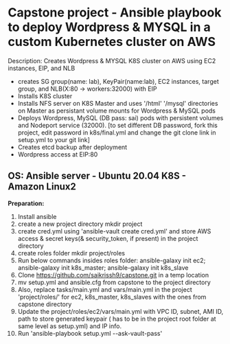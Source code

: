 # Capstone project - Ansible playbook to deploy Wordpress & MYSQL in a custom Kubernetes cluster on AWS

Description:
 Creates Wordpress & MYSQL K8S cluster on AWS using EC2 instances, EIP, and NLB
   - creates SG group(name: lab), KeyPair(name:lab), EC2 instances, target group, and NLB(X:80 -> workers:32000) with EIP
   - Installs K8S cluster
   - Installs NFS server on K8S Master and uses '/html' '/mysql' directories on Master as persistant volume mounts for Wordpress & MySQL pods
   - Deploys Wordpress, MySQL (DB pass: sai) pods with persistent volumes and Nodeport service (32000). [to set different DB password, fork this project, edit password in k8s/final.yml and change the git clone link in setup.yml to your git link] 
   - Creates etcd backup after deployment
   -  Wordpress access at EIP:80
   
   OS:  Ansible server - Ubuntu 20.04  K8S - Amazon Linux2
----------------------
**Preparation:**
1. Install ansible
2. create a new project directory mkdir project
3. create cred.yml using 'ansible-vault create cred.yml' and store AWS access & secret keys(& security_token, if present) in the project directory
4. create roles folder mkdir project/roles
5. Run below commands insides roles folder: 
      ansible-galaxy init ec2;
      ansible-galaxy init k8s_master;
      ansible-galaxy init k8s_slave
6. Clone https://github.com/saikrissh9/capstone.git in a temp location
7. mv setup.yml and ansible.cfg from capstone to the project directory
8. Also, replace tasks/main.yml and vars/main.yml in the project 'project/roles/' for ec2, k8s_master, k8s_slaves with the ones from capstone directory
9. Update the project/roles/ec2/vars/main.yml with VPC ID, subnet, AMI ID, path to store generated keypair ( has to be in the project root folder at same level as setup.yml) and IP info.
10. Run 'ansible-playbook setup.yml --ask-vault-pass'
